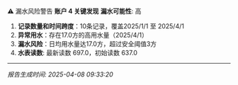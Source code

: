 ⚠️ 漏水风险警告
**账户 4 关键发现**
**漏水可能性**: 高
1. **记录数量和时间跨度**：10条记录，覆盖2025/1/1 至 2025/4/1
2. **异常用水**：存在17.0方的高用水量（2025/4/1）
3. **漏水风险**：日均用水量达17.0方，超过安全阈值3方
4. **水表读数**: 最新读数 697.0，初始读数 637.0

---
*报告生成时间: 2025-04-08 09:33:20*